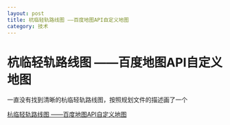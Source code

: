 ```yaml
---
layout: post
title: 杭临轻轨路线图 ——百度地图API自定义地图
category: 技术
---
```


# 杭临轻轨路线图 ——百度地图API自定义地图

一直没有找到清晰的杭临轻轨路线图，按照规划文件的描述画了一个

[杭临轻轨路线图 ——百度地图API自定义地图](http://vinchi.coding.me/hanglinrailway/hanglinlightrailroutemap.html)






